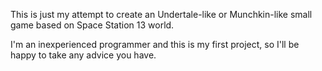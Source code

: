 This is just my attempt to create an Undertale-like or Munchkin-like small game based on Space Station 13 world.

I'm an inexperienced programmer and this is my first project, so I'll be happy to take any advice you have.
